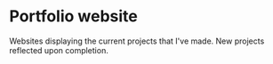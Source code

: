 # Portfolio website
Websites displaying the current projects that I've made. New projects reflected upon completion.